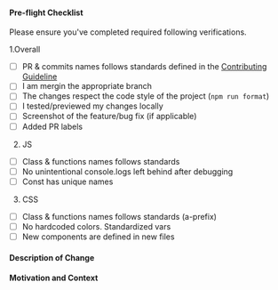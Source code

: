 <!-- Thank you for your Pull Request. -->
<!-- If you're unsure about any of these, don't hesitate to ask. We're here to help! -->
<!-- Please start by naming your pull request properly by our standard -->
<!-- Please keep in mind that any text inside "<!--" and "--\>" are comments from us and won't be visible in your bug report, so please don't put any text in them. -->

#### Pre-flight Checklist

Please ensure you've completed required following verifications.

1.Overall

- [ ] PR & commits names follows standards defined in the [Contributing Guideline](https://github.com/tdelavoux/Atom/blob/main/README.md)
- [ ] I am mergin the appropriate branch
- [ ] The changes respect the code style of the project (`npm run format`)
- [ ] I tested/previewed my changes locally
- [ ] Screenshot of the feature/bug fix (if applicable)
- [ ] Added PR labels

2. JS

- [ ] Class & functions names follows standards
- [ ] No unintentional console.logs left behind after debugging
- [ ] Const has unique names

3. CSS

- [ ] Class & functions names follows standards (a-prefix)
- [ ] No hardcoded colors. Standardized vars
- [ ] New components are defined in new files

#### Description of Change
<!-- Describe your changes in detail. -->

#### Motivation and Context
<!-- Why is this change required? What problem does it solve?  If it fixes an open issue, please link to the issue here. -->
